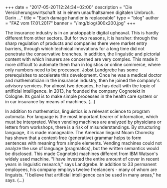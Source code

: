 +++
date = "2017-05-20T12:24:34+02:00"
description = "Die Versicherungswirtschaft ist in einem unaufhaltsamen digitalen Umbruch. Darin ..."
title = "Each damage handler is replaceable"
type = "blog"
author = "FAZ vom 17.01.2017"
banner = "/img/blog/300x200.jpg"
+++

The insurance industry is in an unstoppable digital upheaval. This is hardly different from other sectors. But for two reasons, it is harsher: through the sharp regulation of products and companies there were market entry barriers, through which technical innovations for a long time did not penetrate the conservative branches. In addition, the linguistic and pictorial content with which insurers are concerned are very complex. This made it more difficult to automate them than in logistics or online commerce, where only numbers need to be processed.
Jobst Landgrebe has some prerequisites to accelerate this development. Once he was a medical doctor and mathematician in the insurance industry, then he joined the company's advisory services. For almost two decades, he has dealt with the topic of artificial intelligence. In 2013, he founded the company Cognotekt in Cologne. Its goal is to make simple processes in the health care system or in car insurance by means of machines. (...)

In addition to mathematics, linguistics is a relevant science to program automata. For language is the most important bearer of information, which must be interpreted. When vending machines are analyzed by physicians or letters from workshops, there is a risk of misunderstandings. By structuring language, it is made manageable. The American linguist Noam Chomsky has shown that a context-free (generative) grammar helps to form sentences with meaning from simple elements. Vending machines could not analyze the use of language (pragmatics), but the written semantics would be disclosed. This made Cognotekt machines different from IBM Watson's widely used machine.
"I have invested the entire amount of cover in recent years in linguistic research," says Landgrebe. In addition to 33 permanent employees, his company employs twelve freelancers - many of whom are linguists. "I believe that artificial intelligence can be used in many areas," he says.
(...)